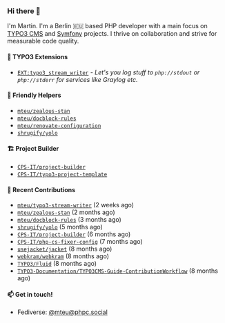 ### Hi there 👋

I'm Martin. I'm a Berlin 🇪🇺 based PHP developer with a main focus on [TYPO3 CMS](https://typo3.org/) and [Symfony](https://symfony.com/) projects. I thrive on
collaboration and strive for measurable code quality.

#### 🧡 TYPO3 Extensions
- [`EXT:typo3_stream_writer`](https://github.com/mteu/typo3-stream-writer) - _Let's you log stuff to `php://stdout` or `php://stderr` for services like Graylog etc._

#### 🚜 Friendly Helpers

- [`mteu/zealous-stan`](https://github.com/mteu/zealous-stan)
- [`mteu/docblock-rules`](https://github.com/mteu/docblock-rules)
- [`mteu/renovate-configuration`](https://github.com/mteu/renovate-configuration)
- [`shrugify/yolo`](https://github.com/shrugify/yolo)

#### 🏗️ Project Builder

- [`CPS-IT/project-builder`](https://github.com/CPS-IT/project-builder)
- [`CPS-IT/typo3-project-template`](https://github.com/CPS-IT/typo3-project-template)

#### 👷 Recent Contributions


- [`mteu/typo3-stream-writer`](https://github.com/mteu/typo3-stream-writer) (2 weeks ago)
- [`mteu/zealous-stan`](https://github.com/mteu/zealous-stan) (2 months ago)
- [`mteu/docblock-rules`](https://github.com/mteu/docblock-rules) (3 months ago)
- [`shrugify/yolo`](https://github.com/shrugify/yolo) (5 months ago)
- [`CPS-IT/project-builder`](https://github.com/CPS-IT/project-builder) (6 months ago)
- [`CPS-IT/php-cs-fixer-config`](https://github.com/CPS-IT/php-cs-fixer-config) (7 months ago)
- [`usejacket/jacket`](https://github.com/usejacket/jacket) (8 months ago)
- [`webkram/webkram`](https://github.com/webkram/webkram) (8 months ago)
- [`TYPO3/Fluid`](https://github.com/TYPO3/Fluid) (8 months ago)
- [`TYPO3-Documentation/TYPO3CMS-Guide-ContributionWorkflow`](https://github.com/TYPO3-Documentation/TYPO3CMS-Guide-ContributionWorkflow) (8 months ago)

#### 📫 Get in touch!

- Fediverse: [@mteu@phpc.social](https://phpc.social/@mteu)
